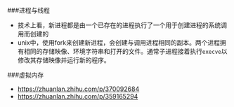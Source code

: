 ###进程与线程
+ 技术上看，新进程都是由一个已存在的进程执行了一个用于创建进程的系统调用而创建的
+ unix中，使用fork来创建新进程，会创建与调用进程相同的副本。两个进程拥有相同的存储映像、环境字符串和打开的文件。通常子进程接着执行`execve`以修改其存储映像并运行新的程序。


###虚拟内存
+ https://zhuanlan.zhihu.com/p/370092684
+ https://zhuanlan.zhihu.com/p/359165294
